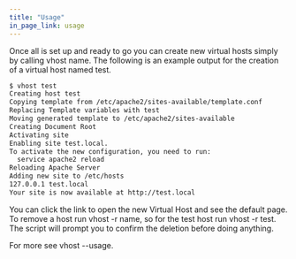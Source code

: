 ```yaml
---
title: "Usage"
in_page_link: usage
---
```


Once all is set up and ready to go you can create new virtual hosts simply by calling vhost name. The following is an example output for the creation of a virtual host named test.

```bash
$ vhost test
Creating host test
Copying template from /etc/apache2/sites-available/template.conf
Replacing Template variables with test
Moving generated template to /etc/apache2/sites-available
Creating Document Root
Activating site
Enabling site test.local.
To activate the new configuration, you need to run:
  service apache2 reload
Reloading Apache Server
Adding new site to /etc/hosts
127.0.0.1 test.local
Your site is now available at http://test.local
```

You can click the link to open the new Virtual Host and see the default page.
To remove a host run vhost -r name, so for the test host run vhost -r test. The script will prompt you to confirm the deletion before doing anything.

For more see vhost --usage.
